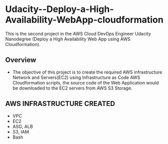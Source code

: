 # Udacity--Deploy-a-High-Availability-WebApp-cloudformation
This is the second project in the AWS Cloud DevOps Engineer Udacity Nanodegree (Deploy a High Availability Web App using AWS Cloudformation).

## Overview
-   The objective of this project is to create the required AWS infrastructure Network and Servers(EC2) using Infrastructure as Code AWS Cloudformation scripts, the source code of the Web Application would be downloaded to the EC2 servers from AWS S3 Storage.

## AWS INFRASTRUCTURE CREATED
-   VPC
-   EC2 
-   ASG, ALB
-   S3, IAM
-   Bash

